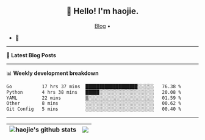 <h2 align="center">👋 Hello! I'm haojie.</h2>
<p align="center">
  <a href="https://aoyouer.com">Blog</a> •
</p>


- 🔭 


-------

**📝 Latest Blog Posts**


-------

📊 **Weekly development breakdown**
<!--START_SECTION:waka-->

```txt
Go           17 hrs 37 mins  ███████████████████░░░░░░   76.38 %
Python       4 hrs 38 mins   █████░░░░░░░░░░░░░░░░░░░░   20.08 %
YAML         22 mins         ▒░░░░░░░░░░░░░░░░░░░░░░░░   01.59 %
Other        8 mins          ░░░░░░░░░░░░░░░░░░░░░░░░░   00.62 %
Git Config   5 mins          ░░░░░░░░░░░░░░░░░░░░░░░░░   00.40 %
```

<!--END_SECTION:waka-->

-------



| <img align="center" src="https://github-readme-stats.vercel.app/api?username=haojie06&show_icons=true&theme=graywhite&show_icons=true&count_private=true&include_all_commits=true&hide_border=true" alt="haojie's github stats" /> | <img align="center" src="https://github-readme-stats.vercel.app/api/top-langs/?username=haojie06&layout=compact&theme=graywhite&hide_border=true&hide=css,html" /> |
| ------------- | ------------- |


